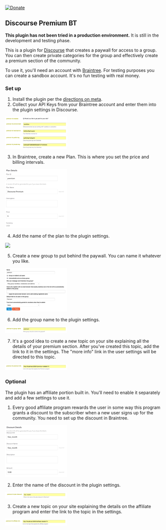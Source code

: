 [![Donate](https://img.shields.io/badge/paypal-donate-blue.svg)](https://www.paypal.com/cgi-bin/webscr?cmd=_s-xclick&hosted_button_id=REDVNFMCM4KBN)

## Discourse Premium BT

**This plugin has not been tried in a production environment.** It is still in the development and testing phase.

This is a plugin for [Discourse](http://www.discourse.org/) that creates a paywall for access to a group. You can then create private categories for the group and effectively create a premium section of the community.

To use it, you'll need an account with [Braintree](https://www.braintreepayments.com). For testing purposes you can create a sandbox account. It's no fun testing with real money.

### Set up

1. Install the plugin per the [directions on meta](https://meta.discourse.org/t/install-a-plugin/19157).
2. Collect your API Keys from your Braintree account and enter them into the plugin settings in Discourse.

<img src="/images/braintree-api-keys.png" width="200"> 

3. In Braintree, create a new Plan. This is where you set the price and billing intervals.

<img src="/images/braintree-plan.png" width="200">

4. Add the name of the plan to the plugin settings.

<img src="/images/premium-plan-setting.png.png" width="200">

5. Create a new group to put behind the paywall. You can name it whatever you like.

<img src="/images/premium-group.png" width="200">

6. Add the group name to the plugin settings.

<img src="/images/premium-group-setting.png" width="200">

7. It's a good idea to create a new topic on your site explaining all the details of your premium section. After you've created this topic, add the link to it in the settings. The "more info" link in the user settings will be directed to this topic.

<img src="/images/premium-details-setting.png" width="200">

### Optional

The plugin has an affiliate portion built in. You'll need to enable it separately and add a few settings to use it.

1. Every good affiliate program rewards the user in some way this program grants a discount to the subscriber when a new user signs up for the community. You need to set up the discount in Braintree.

<img src="/images/braintree-discount.png" width="200">

2. Enter the name of the discount in the plugin settings.

<img src="/images/braintree-discount-setting.png" width="200">

3. Create a new topic on your site explaining the details on the affiliate program and enter the link to the topic in the settings.

<img src="/images/affiliate-details-setting.png" width="200">
